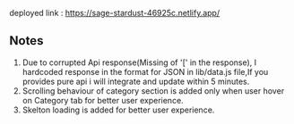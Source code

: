 
deployed link : https://sage-stardust-46925c.netlify.app/

## Notes ##

1. Due to corrupted Api response(Missing of '[' in the response), I hardcoded response in the format for JSON in lib/data.js file,If you provides pure api i will integrate and update within 5 minutes.
2. Scrolling behaviour of category section is added only when user hover on Category tab for better user experience.
3. Skelton loading is added for better user experience.  
